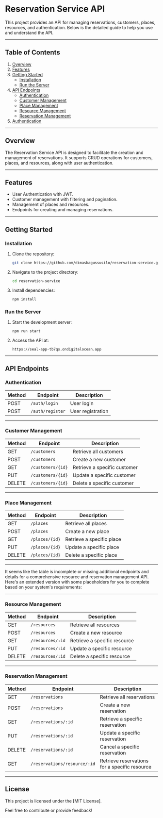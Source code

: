 # Reservation Service API

This project provides an API for managing reservations, customers, places, resources, and authentication. Below is the detailed guide to help you use and understand the API.

---

## Table of Contents

1. [Overview](#overview)
2. [Features](#features)
3. [Getting Started](#getting-started)
    - [Installation](#installation)
    - [Run the Server](#run-the-server)
4. [API Endpoints](#api-endpoints)
    - [Authentication](#authentication)
    - [Customer Management](#customer-management)
    - [Place Management](#place-management)
    - [Resource Management](#resource-management)
    - [Reservation Management](#reservation-management)
5. [Authentication](#authentication)

---

## Overview

The Reservation Service API is designed to facilitate the creation and management of reservations. It supports CRUD operations for customers, places, and resources, along with user authentication.

---

## Features

- User Authentication with JWT.
- Customer management with filtering and pagination.
- Management of places and resources.
- Endpoints for creating and managing reservations.

---

## Getting Started

### Installation

1. Clone the repository:
   ```bash
   git clone https://github.com/dimasbagussusilo/reservation-service.git
   ```
2. Navigate to the project directory:
   ```bash
   cd reservation-service
   ```
3. Install dependencies:
   ```bash
   npm install
   ```

### Run the Server

1. Start the development server:
   ```bash
   npm run start
   ```
2. Access the API at:
   ```
   https://seal-app-tb7qs.ondigitalocean.app
   ```

---

## API Endpoints

### Authentication

| Method | Endpoint          | Description |
|--------|--------------------|-------------|
| POST   | `/auth/login`      | User login  |
| POST   | `/auth/register`   | User registration |

---

### Customer Management

| Method | Endpoint             | Description              |
|--------|-----------------------|--------------------------|
| GET    | `/customers`          | Retrieve all customers   |
| POST   | `/customers`          | Create a new customer    |
| GET    | `/customers/{id}`     | Retrieve a specific customer |
| PUT    | `/customers/{id}`     | Update a specific customer |
| DELETE | `/customers/{id}`     | Delete a specific customer |

---

### Place Management

| Method | Endpoint             | Description           |
|--------|-----------------------|-----------------------|
| GET    | `/places`            | Retrieve all places   |
| POST   | `/places`            | Create a new place    |
| GET    | `/places/{id}`       | Retrieve a specific place |
| PUT    | `/places/{id}`       | Update a specific place |
| DELETE | `/places/{id}`       | Delete a specific place |

---

It seems like the table is incomplete or missing additional endpoints and details for a comprehensive resource and reservation management API. Here's an extended version with some placeholders for you to complete based on your system's requirements:

---

### Resource Management

| Method | Endpoint               | Description                      |
|--------|-------------------------|----------------------------------|
| GET    | `/resources`           | Retrieve all resources           |
| POST   | `/resources`           | Create a new resource            |
| GET    | `/resources/:id`       | Retrieve a specific resource     |
| PUT    | `/resources/:id`       | Update a specific resource       |
| DELETE | `/resources/:id`       | Delete a specific resource       |

---

### Reservation Management

| Method | Endpoint                  | Description                                  |
|--------|----------------------------|----------------------------------------------|
| GET    | `/reservations`           | Retrieve all reservations                    |
| POST   | `/reservations`           | Create a new reservation                     |
| GET    | `/reservations/:id`       | Retrieve a specific reservation              |
| PUT    | `/reservations/:id`       | Update a specific reservation                |
| DELETE | `/reservations/:id`       | Cancel a specific reservation                |
| GET    | `/reservations/resource/:id` | Retrieve reservations for a specific resource |

---

## License

This project is licensed under the [MIT License].

Feel free to contribute or provide feedback!